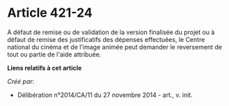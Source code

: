 # Article 421-24

A défaut de remise ou de validation de la version finalisée du projet ou à défaut de remise des justificatifs des dépenses
effectuées, le Centre national du cinéma et de l'image animée peut demander le reversement de tout ou partie de l'aide
attribuée.

**Liens relatifs à cet article**

_Créé par_:

  - Délibération n°2014/CA/11 du 27 novembre 2014 - art., v. init.
